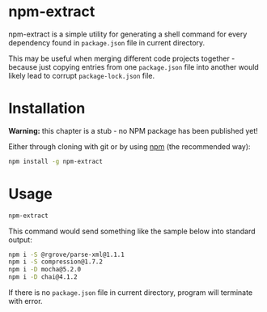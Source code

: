 # npm-extract

npm-extract is a simple utility for generating a shell command for every dependency
found in `package.json` file in current directory.

This may be useful when merging different code projects together - because
just copying entries from one `package.json` file into another would likely lead
to corrupt `package-lock.json` file.

# Installation
**Warning:** this chapter is a stub - no NPM package has been published yet!

Either through cloning with git or by using [npm](http://npmjs.org) (the recommended way):

```bash
npm install -g npm-extract
```

# Usage

```bash
npm-extract
```
This command would send something like the sample below into standard output:
```bash
npm i -S @rgrove/parse-xml@1.1.1
npm i -S compression@1.7.2
npm i -D mocha@5.2.0
npm i -D chai@4.1.2
```
If there is no `package.json` file in current directory, program will terminate with error.
